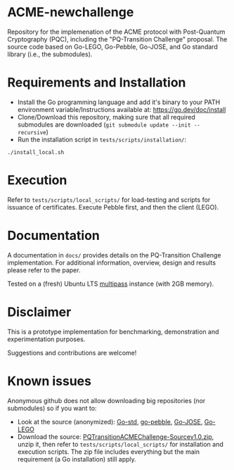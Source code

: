 # ACME-newchallenge

Repository for the implemenation of the ACME protocol with Post-Quantum Cryptography (PQC), including the "PQ-Transition Challenge" proposal. The source code based on Go-LEGO, Go-Pebble, Go-JOSE, and Go standard library (i.e., the submodules).

# Requirements and Installation

- Install the Go programming language and add it's binary to your PATH environment variable/Instructions available at: https://go.dev/doc/install
- Clone/Download this repository, making sure that all required submodules are downloaded (`git submodule update --init --recursive`)
- Run the installation script in `tests/scripts/installation/`:
```
./install_local.sh
```

# Execution

Refer to `tests/scripts/local_scripts/` for load-testing and scripts for issuance of certificates. Execute Pebble first, and then the client (LEGO).

# Documentation

A documentation in `docs/` provides details on the PQ-Transition Challenge implementation. For additional information, overview, design and results please refer to the paper.

Tested on a (fresh) Ubuntu LTS [multipass](https://multipass.run/) instance (with 2GB memory). 

# Disclaimer

This is a prototype implementation for benchmarking, demonstration and experimentation purposes. 

Suggestions and contributions are welcome!

# Known issues

Anonymous github does not allow downloading big repositories (nor submodules) so if you want to:
- Look at the source (anonymized): [Go-std](https://anonymous.4open.science/r/go-std-C24A), [go-pebble](https://anonymous.4open.science/r/go-pebble-78DE/), [Go-JOSE](https://anonymous.4open.science/r/go-jose-5555), [Go-LEGO](https://anonymous.4open.science/r/go-lego-2E5F)
- Download the source: [PQTransitionACMEChallenge-Sourcev1.0.zip](https://mega.nz/file/S8khgZ4Z#3b55kBbXonaMPMlz5CKse92FbbsfB4MTeI8CaRilIJE), unzip it, then refer to `tests/scripts/local_scripts/` for installation and execution scripts. The zip file includes everything but the main requirement (a Go installation) still apply.


